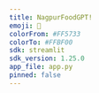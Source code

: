 ```yaml
---
title: NagpurFoodGPT! 
emoji: 🍊
colorFrom: #FF5733
colorTo: #FFBF00
sdk: streamlit
sdk_version: 1.25.0
app_file: app.py
pinned: false
---
```



